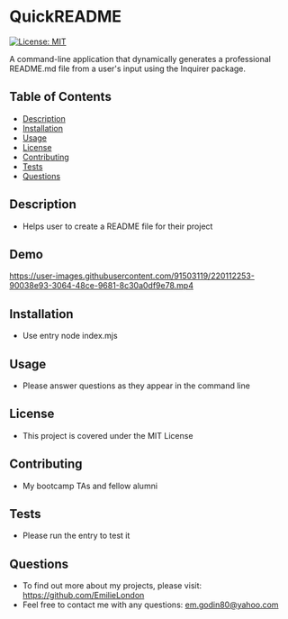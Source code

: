 # QuickREADME
[![License: MIT](https://img.shields.io/badge/License-MIT-yellow.svg)](https://opensource.org/licenses/MIT)

A command-line application that dynamically generates a professional README.md file from a user's input using the Inquirer package.
## Table of Contents
* [Description](#description)
* [Installation](#installation)
* [Usage](#usage)
* [License](#license)
* [Contributing](#contributing)
* [Tests](#tests)
* [Questions](#questions)
## Description
* Helps user to create a README file for their project
## Demo
https://user-images.githubusercontent.com/91503119/220112253-90038e93-3064-48ce-9681-8c30a0df9e78.mp4
## Installation
* Use entry node index.mjs
## Usage
* Please answer questions as they appear in the command line
## License
* This project is covered under the MIT License
## Contributing
* My bootcamp TAs and fellow alumni
## Tests
* Please run the entry to test it
## Questions
* To find out more about my projects, please visit: https://github.com/EmilieLondon
* Feel free to contact me with any questions: em.godin80@yahoo.com

